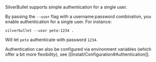 SilverBullet supports simple authentication for a single user.

By passing the `--user` flag with a username:password combination, you enable authentication for a single user. For instance:

```shell
silverbullet --user pete:1234 .
```

Will let `pete` authenticate with password `1234`. 

Authentication can also be configured via environment variables (which offer a bit more flexibility), see [[Install/Configuration#Authentication]].
